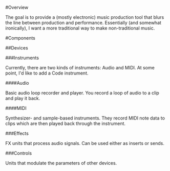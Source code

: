 #Overview

The goal is to provide a (mostly electronic) music production tool that blurs the line between production and performance.  Essentially (and somewhat ironically), I want a more traditional way to make non-traditional music.


#Components

##Devices

###Instruments

Currently, there are two kinds of instruments: Audio and MIDI.  At some point, I'd like to add a Code instrument.  

####Audio

Basic audio loop recorder and player.  You record a loop of audio to a clip and play it back.

####MIDI

Synthesizer- and sample-based instruments.  They record MIDI note data to clips which are then played back through the instrument.  


###Effects

FX units that process audio signals.  Can be used either as inserts or sends.


###Controls

Units that modulate the parameters of other devices.